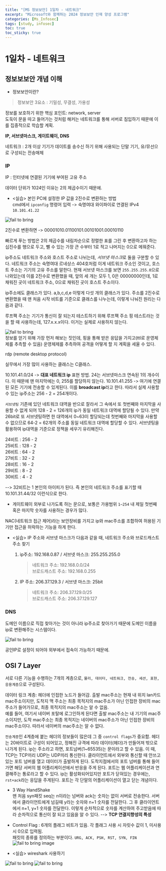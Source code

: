 ```yaml
---
title: "[MS 정보보안] 1일차 - 네트워크"
excerpt: "Microsoft와 함께하는 2024 정보보안 인재 양성 프로그램"
categories: [Ms_Infosec]
tags: [study, infosec]
toc: true
toc_sticky: true
---
```


# 1일차 - 네트워크

## 정보보보안 개념 이해

+ 정보보안이란?

> 정보보안 3요소 : 기밀성, 무결성, 가용성

정보를 보호하기 위한 핵심 포인트: network, server  
도둑이 문을 따고 들어가는 것처럼 해커는 네트워크를 통해 서버로 침입하기 때문에 이를 집중적으로 학습할 계획.  

**IP, 서브넷마스크, 게이트웨이, DNS**

네트워크 : 2개 이상 기기가 데이트를 송수신 하기 위해 사용되는 단말 기기, 유/뮤선으로 구성되는 전송매체   

### IP

IP : 인터넷에 연결된 기기에 부여된 고유 주소


데이터 단위가 1024인 이유는 2의 제곱수이기 때문에.   

+ <실습> 본인 PC에 설정한 IP 값을 2진수로 변환하는 방법  
cmd에서 `ipconfig` 명령어 입력 -> 숙명여대 와이파이로 연결된 IPv4 `10.101.41.22`  

![fail to bring](/assets/Image/ms_infosec/day1_1.png)

2진수로 변환하면 -> 00001010.01100101.00101001.00010110

빠르게 푸는 방법은 2의 제곱수를 내림차순으로 정렬한 표를 그린 후 변환하고자 하는 십진수를 행으로 두고, 뺄 수 있는 가장 큰 수부터 1로 적고 나머지는 0으로 메꿔준다.  

ip주소도 네트워크 주소와 호스트 주소로 나뉘는데, *서브넷 마스크*로 둘을 구분할 수 있다. 
네트워크 주소는 숙명여대 르네상스 404호처럼 이게 네트워크 주소인 것이고, 호스트 주소는 기기의 고유 주소를 말한다. 현재 서브넷 마스크를 보면 `255.255.255.0`으로 나와있는데 이를 2진수로 변환했을 때, 앞의 세 개는 모두 1, 0은 00000000인데, 1로 채워진 곳이 네트워크 주소, 0으로 채워진 곳이 호스트 주소이다.   

ip주소에도 클래스가 있다. a,b,c,d,e 이렇게 다섯 개의 클래스가 있다. 주소를 2진수로 변환했을 때 맨 처음 시작 비트를 기준으로 클래스를 나누는데, 이렇게 나눠진 원리는 다음과 같다.   

루프팩 주소는 기기가 통신이 잘 되는지 테스트하기 위해 루프팩 주소 핑 테스트라는 것을 할 때 사용하는데, 127.x.x.x이다. 이거는 실제로 사용하지 않는다.  

![fail to bring](/assets/Image/ms_infosec/day1_2.png)  
정보를 얻기 위해 가장 먼저 해보는 짓인데, 핑을 통해 받은 응답을 가지고(ttl로 운영체제를 추측할 수 있음) 운영체제를 추측하여 공격을 어떻게 할 지 계획을 세울 수 있다.  

rdp (remote desktop protocol) 

실무에서 가장 많이 사용하는 클래스는 C클래스.  

10.101.41.0/24 -> **대표 네트워크 ip** 표현 방법. 24는 서브넷마스크 연속된 1의 개수이다. 이 때문에 맨 마지막에는 0, 255를 할당하지 않는다. 10.101.41.255 -> 여기에 연결된 모든 기기에 전송할 수 있게된다. 이를 **broadcast ip**라고 한다. 
따라서 실제 사용할 수 있는 ip주소는 256 - 2 = 254개이다.  

`서브넷팅` 기존에 있던 네트워크 대역을 반으로 잘라서 그 속에서 또 첫번째와 마지막을 사용할 수 없게 되어 128 - 2 = 126개의 ip가 동일 네트워크 대역에 할당될 수 있다. 
만약 26bit로 또 서브넷팅하면 한 대역에서 0~63이 할당되는데 첫번째와 마지막을 사용할 수 없으므로 64-2 = 62개의 주소를 동일 네트워크 대역에 할당할 수 있다. 서브넷팅을 활용하여 ip대역을 기준으로 정책을 세우기 유리해진다. 

24비트 : 256 - 2  
25비트 : 128 - 2  
26비트 : 64 - 2  
27비트 : 32 - 2  
28비트 : 16 - 2  
29비트 : 8 - 2  
30비트 : 4 - 2  

--> 32비트는 1 본인의 아이피가 된다. 즉 본인의 네트워크 주소를 표기할 때 10.101.31.44/32 이런식으로 한다. 

+ 게이트웨이
외부로 나가도록 하는 문으로, 보통은 가용범위 `1~254` 내 제일 첫번째 혹은 마지막 숫자를 사용하는 경우가 많다.  

NAC(네트워크 접근 제어)라는 보안장비를 가지고 ip와 mac주소를 조합하여 허용된 기기만 접근을 허락하는 기능을 하게 한다. 


+ <실습> IP 주소와 서브넷 마스크가 다음과 같을 때, 네트워크 주소와 브로드캐스트 주소 찾기  
    1. ip주소: 192.168.0.87 / 서브넷 마스크: 255.255.255.0  
        > 네트워크 주소: 192.168.0.0/24  
        > 브로드캐스트 주소: 192.168.0.255

    2. IP 주소: 206.37.129.3 / 서브넷 마스크: 25bit
        > 네트워크 주소: 206.37.129.0/25  
        > 브로드캐스트 주소: 206.37.129.127


### DNS

도메인 이름으로 직접 찾아가는 것이 아니라 ip주소로 찾아가기 때문에 도메인 이름을 ip로 변환해주는 시스템이다. 

![fail to bring](/assets/Image/ms_infosec/day1_3.png)

공인IP로 설정이 되어야 외부에서 접속이 가능하기 때문에.

## OSI 7 Layer

서로 다른 기능을 수행하는 7개의 계층으로, `물리, 데이터, 네트워크, 전송, 세션, 표현, 응용계층`으로 구성된다.   

데이터 링크 계층: 헤더에 인접한 노드가 들어감. 출발 mac주소는 현재 내 위치 lan카드 mac주소이지만, 도착지 맥 주소는 최종 목적지의 mac주소가 아닌 인접한 장비의 mac주소가 들어가므로, 최종 목적지의 mac주소는 알 수 없음.  
예를 들어, 여기서 네이버 포탈에 로그인하게 된다면 출발 mac주소는 내 기기의 mac주소이지만, 도착 mac주소는 최종 목적지는 네이버의 mac주소가 아닌 인접한 장비의 mac주소이다. 따라서 네이버의 mac주소는 알 수 없다.  

`전송계층`인 4계층에 붙는 헤더의 정보들이 많은데 그 중 `control flags`가 중요함. 헤더는 20바이트로 구성이 되어있고, 정해진 규격에 따라 데이터(헤더)가 만들어져 밖으로 나가게 된다. ip는 주소라고 하면, 포트넘버(1~65535)는 문이라고 할 수 있음. 이 때, TCP는 TCP끼리 UDP는 UDP끼리 통신한다. 클라이언트에서 외부와 통신할 때 안쓰고 있는 포트 넘버를 열고 데이터가 출발하게 된다. 도착지점에서의 포트 넘버를 통해 들어가면 해당 서버의 웹 어플리케이션에서 반응을 주게 된다. 포트는 웹 어플리케이션과 연결해주는 통로라고 할 수 있다. ip는 활성화되어있지만 포트가 닫혀있는 경우에는, `rst+ack`라는 응답을 주게된다. 포트는 각 단말의 어플리케이션이 열고 닫는 개념이다.  

+ 3 Way HandShake  
    맨 처음 syn패킷 seq는 n이라는 넘버와 ack는 숫자는 없이 서버로 전송한다. 서버에서 클라이언트에게 넘길때 y라는 숫자와 n+1 숫자를 전달한다. 그 후 클라이언트에서 n+1, y+1 숫자를 전달한다. 이렇게 순차적으로 숫자를 계산하여 주고받음에 따라 순차적으로 통신이 잘 되고 있음을 알 수 있다. --> **TCP 연결지향성의 특성**

+ Control Flag : 6개의 플래그 비트가 있음. 각 플래그 사용 시 자릿수 값이 1, 미사용 시 0으로 입력됨.  
    패킷의 종류를 정의하는 부분이다. `URG, ACK, PSH, RST, SYN, FIN`  
    ![fail to bring image](/assets/Image/ms_infosec/day2_6.png)



+ <실습> wireshark 사용하기

![fail to bring](/assets/Image/ms_infosec/day1_4.png)
![fail to bring](/assets/Image/ms_infosec/day1_5.png)

